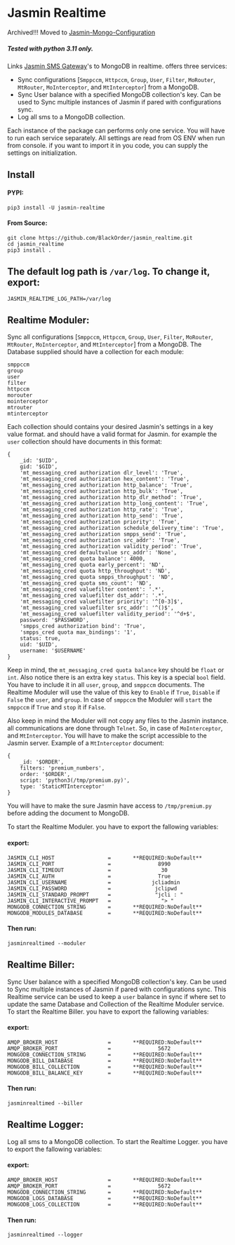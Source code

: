 # Jasmin Realtime

Archived!!!
Moved to 
[Jasmin-Mongo-Configuration](https://github.com/BlackOrder/jasmin_mongo_configuration)

##### Tested with python 3.11 only.

Links [Jasmin SMS Gateway](https://github.com/jookies/jasmin)'s to MongoDB in realtime.
offers three services:
- Sync configurations [`Smppccm`, `Httpccm`, `Group`, `User`, `Filter`, `MoRouter`, `MtRouter`, `MoInterceptor`, and `MtInterceptor`] from a MongoDB.
- Sync User balance with a specified MongoDB collection's key. Can be used to Sync multiple instances of Jasmin if pared with configurations sync.
- Log all sms to a MongoDB collection.

Each instance of the package can performs only one service. You will have to run each service separately. All settings are read from OS ENV when run from console. if you want to import it in you code, you can supply the settings on initialization.

## Install
#### PYPI:
```
pip3 install -U jasmin-realtime
```
#### From Source:
```
git clone https://github.com/BlackOrder/jasmin_realtime.git
cd jasmin_realtime
pip3 install .
```


## The default log path is `/var/log`. To change it, export:
```
JASMIN_REALTIME_LOG_PATH=/var/log
```

## Realtime Moduler:
Sync all configurations [`Smppccm`, `Httpccm`, `Group`, `User`, `Filter`, `MoRouter`, `MtRouter`, `MoInterceptor`, and `MtInterceptor`] from a MongoDB.
The Database supplied should have a collection for each module:
```
smppccm
group
user
filter
httpccm
morouter
mointerceptor
mtrouter
mtinterceptor
```
Each collection should contains your desired Jasmin's settings in a key value format. and should have a valid format for Jasmin. for example the `user` collection should have documents in this format:
```
{
    _id: '$UID',
    gid: '$GID',
    'mt_messaging_cred authorization dlr_level': 'True',
    'mt_messaging_cred authorization hex_content': 'True',
    'mt_messaging_cred authorization http_balance': 'True',
    'mt_messaging_cred authorization http_bulk': 'True',
    'mt_messaging_cred authorization http_dlr_method': 'True',
    'mt_messaging_cred authorization http_long_content': 'True',
    'mt_messaging_cred authorization http_rate': 'True',
    'mt_messaging_cred authorization http_send': 'True',
    'mt_messaging_cred authorization priority': 'True',
    'mt_messaging_cred authorization schedule_delivery_time': 'True',
    'mt_messaging_cred authorization smpps_send': 'True',
    'mt_messaging_cred authorization src_addr': 'True',
    'mt_messaging_cred authorization validity_period': 'True',
    'mt_messaging_cred defaultvalue src_addr': 'None',
    'mt_messaging_cred quota balance': 4000,
    'mt_messaging_cred quota early_percent': 'ND',
    'mt_messaging_cred quota http_throughput': 'ND',
    'mt_messaging_cred quota smpps_throughput': 'ND',
    'mt_messaging_cred quota sms_count': 'ND',
    'mt_messaging_cred valuefilter content': '.*',
    'mt_messaging_cred valuefilter dst_addr': '.*',
    'mt_messaging_cred valuefilter priority': '^[0-3]$',
    'mt_messaging_cred valuefilter src_addr': '^()$',
    'mt_messaging_cred valuefilter validity_period': '^d+$',
    password: '$PASSWORD',
    'smpps_cred authorization bind': 'True',
    'smpps_cred quota max_bindings': '1',
    status: true,
    uid: '$UID',
    username: '$USERNAME'
}
```
Keep in mind, the `mt_messaging_cred quota balance` key should be `float` or `int`.
Also notice there is an extra key `status`. This key is a special `bool` field. You have to include it in all `user`, `group`, and `smppccm` documents. The Realtime Moduler will use the value of this key to `Enable` if `True`, `Disable` if `False` the `user`, and `group`. In case of `smppccm` the Moduler will `start` the `smppccm` if `True` and `stop` it if `False`.

Also keep in mind the Moduler will not copy any files to the Jasmin instance. all communications are done through `Telnet`. So, in case of `MoInterceptor`, and `MtInterceptor`. You will have to make the script accessible to the Jasmin server. Example of a `MtInterceptor` document:
```
{
    _id: '$ORDER',
    filters: 'premium_numbers',
    order: '$ORDER',
    script: 'python3(/tmp/premium.py)',
    type: 'StaticMTInterceptor'
}
```
You will have to make the sure Jasmin have access to `/tmp/premium.py` before adding the document to MongoDB.


To start the Realtime Moduler. you have to export the fallowing variables:

#### export:
```
JASMIN_CLI_HOST                 =       **REQUIRED:NoDefault**
JASMIN_CLI_PORT                 =               8990
JASMIN_CLI_TIMEOUT              =                30
JASMIN_CLI_AUTH                 =               True
JASMIN_CLI_USERNAME             =             jcliadmin
JASMIN_CLI_PASSWORD             =              jclipwd
JASMIN_CLI_STANDARD_PROMPT      =              "jcli : "
JASMIN_CLI_INTERACTIVE_PROMPT   =                "> "
MONGODB_CONNECTION_STRING       =       **REQUIRED:NoDefault**
MONGODB_MODULES_DATABASE        =       **REQUIRED:NoDefault**
```
#### Then run:
```
jasminrealtimed --moduler
```


## Realtime Biller:
Sync User balance with a specified MongoDB collection's key. Can be used to Sync multiple instances of Jasmin if pared with configurations sync. This Realtime service can be used to keep a `user` balance in sync if where set to update the same Database and Collection of the Realtime Moduler service.
To start the Realtime Biller. you have to export the fallowing variables:

#### export:
```
AMQP_BROKER_HOST                =       **REQUIRED:NoDefault**
AMQP_BROKER_PORT                =               5672
MONGODB_CONNECTION_STRING       =       **REQUIRED:NoDefault**
MONGODB_BILL_DATABASE           =       **REQUIRED:NoDefault**
MONGODB_BILL_COLLECTION         =       **REQUIRED:NoDefault**
MONGODB_BILL_BALANCE_KEY        =       **REQUIRED:NoDefault**
```
#### Then run:
```
jasminrealtimed --biller
```


## Realtime Logger:
Log all sms to a MongoDB collection.
To start the Realtime Logger. you have to export the fallowing variables:

#### export:
```
AMQP_BROKER_HOST                =       **REQUIRED:NoDefault**
AMQP_BROKER_PORT                =               5672
MONGODB_CONNECTION_STRING       =       **REQUIRED:NoDefault**
MONGODB_LOGS_DATABASE           =       **REQUIRED:NoDefault**
MONGODB_LOGS_COLLECTION         =       **REQUIRED:NoDefault**
```
#### Then run:
```
jasminrealtimed --logger
```
